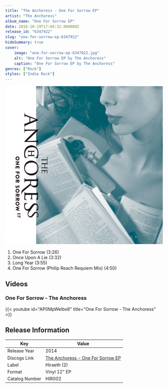 ```yaml
---
title: "The Anchoress - One For Sorrow EP"
artist: "The Anchoress"
album_name: "One For Sorrow EP"
date: 2016-10-19T17:04:32.000000Z
release_id: "6347922"
slug: "one-for-sorrow-ep-6347922"
hideSummary: true
cover:
    image: "one-for-sorrow-ep-6347922.jpg"
    alt: "One For Sorrow EP by The Anchoress"
    caption: "One For Sorrow EP by The Anchoress"
genres: ["Rock"]
styles: ["Indie Rock"]
---
```


![One For Sorrow EP by The Anchoress](one-for-sorrow-ep-6347922.jpg)

<!-- section break -->

1. One For Sorrow (3:26)
2. Once Upon A Lie (3:32)
3. Long Year (3:55)
4. One For Sorrow (Philip Reach Requiem Mix) (4:50)

<!-- section break -->




## Videos
### One For Sorrow - The Anchoress
{{< youtube id="AP0MpWelbx8" title="One For Sorrow - The Anchoress" >}}<br>



## Release Information
|  Key           | Value                                                |
| ---------------| ---------------------------------------------------- |
| Release Year   | 2014                                   |
| Discogs Link   | [The Anchoress - One For Sorrow EP](https://www.discogs.com/release/6347922-The-Anchoress-One-For-Sorrow-EP) |
| Label          | Hiraeth (2) |
| Format         | Vinyl 12" EP |
| Catalog Number | HIR002 |
